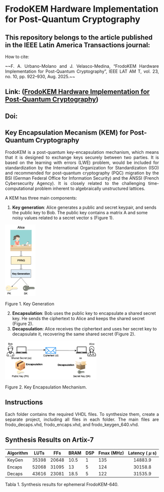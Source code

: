 # FrodoKEM Hardware Implementation for Post-Quantum Cryptography

## This repository belongs to the article published in the IEEE Latin America Transactions journal:

How to cite:

<p align='justify'>~~F. A. Urbano-Molano and J. Velasco-Medina, “FrodoKEM Hardware Implementation for Post-Quantum Cryptography”, IEEE LAT AM T, vol. 23, no. 10, pp. 922–930, Aug. 2025.~~</p>

## Link: ([FrodoKEM Hardware Implementation for Post-Quantum Cryptography](https://latamt.ieeer9.org/index.php/transactions/article/view/9651/))

## Doi: 

## Key Encapsulation Mecanism (KEM) for Post-Quantum Cryptography

<p align='justify'>FrodoKEM is a post-quantum key-encapsulation mechanism, which means that it is designed to exchange keys securely between two parties. It is based on the learning with errors (LWE) problem, would be included for standardization by the International Organization for Standardization (ISO) and recommended for post-quantum cryptography (PQC) migration by the BSI (German Federal Office for Information Security) and the ANSSI (French Cybersecurity Agency). It is closely related to the challenging time-computational problem inherent to algebraically unstructured lattices.</p>

<p align='justify'>A KEM has three main components: </p>

1. **Key generation**: Alice generates a public and secret keypair, and sends the public key to Bob. The public key contains a matrix A and some noisy values related to a secret vector s (Figure 1).

<img src="https://github.com/faurbano/FrodoKEM/blob/main/images/keygen.png" width="100">

Figure 1. Key Generation

2. **Encapsulation**: Bob uses the public key to encapsulate a shared secret key. He sends the ciphertext to Alice and keeps the shared secret (Figure 2).
3. **Decapsulation**: Alice receives the ciphertext and uses her secret key to decapsulate it, recovering the same shared secret (Figure 2).

<img src="https://github.com/faurbano/FrodoKEM/blob/main/images/kem_diagram.png" width="300">

Figure 2. Key Encapsulation Mechanism.

## Instructions

<p align='justify'>Each folder contains the required VHDL files. To synthesize them, create a separate project, including all files in each folder. The main files are frodo_decaps.vhd, frodo_encaps.vhd, and frodo_keygen_640.vhd.</p>

## Synthesis Results on Artix-7

| Algorithm | LUTs |  FFs  | BRAM | DSP | Fmax (MHz) | Latency ( $\mu$ s)| 
|-----------|------|-------|------|-----|------------|:---------------:|
| KeyGen    | 35398| 20648 | 10.5 |  1  |    135     |   14883.9       | 
| Encaps    | 52068| 31095 |  13  |  5  |    124     |   30158.8       |
| Decaps    | 43616| 23081 | 18.5 |  5  |    122     |   31535.9       |


Tabla 1. Synthesis results for ephemeral FrodoKEM-640.